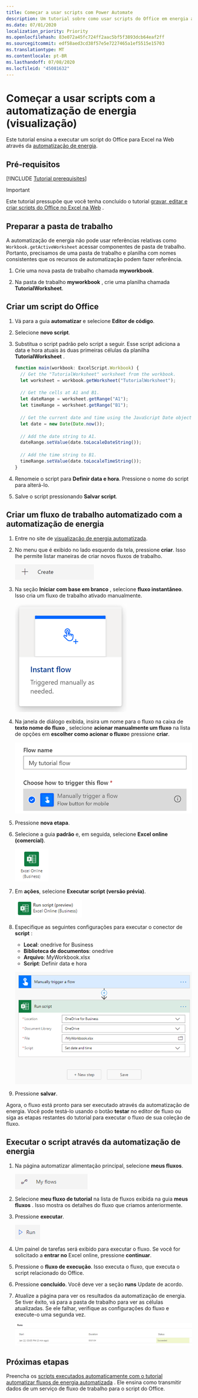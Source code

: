 ```yaml
---
title: Começar a usar scripts com Power Automate
description: Um tutorial sobre como usar scripts do Office em energia automatizada através de um gatilho manual.
ms.date: 07/01/2020
localization_priority: Priority
ms.openlocfilehash: 83e072a45fc724ff2aac5bf5f3893dcb64eaf2ff
ms.sourcegitcommit: edf58aed3cd38f57e5e7227465a1ef5515e15703
ms.translationtype: MT
ms.contentlocale: pt-BR
ms.lasthandoff: 07/08/2020
ms.locfileid: "45081632"
---
```

# <a name="start-using-scripts-with-power-automate-preview"></a>Começar a usar scripts com a automatização de energia (visualização)

Este tutorial ensina a executar um script do Office para Excel na Web através da [automatização de energia](https://flow.microsoft.com).

## <a name="prerequisites"></a>Pré-requisitos

[!INCLUDE [Tutorial prerequisites](../includes/tutorial-prerequisites.md)]

> [!IMPORTANT]
> Este tutorial pressupõe que você tenha concluído o tutorial [gravar, editar e criar scripts do Office no Excel na Web](excel-tutorial.md) .

## <a name="prepare-the-workbook"></a>Preparar a pasta de trabalho

A automatização de energia não pode usar referências relativas como `Workbook.getActiveWorksheet` acessar componentes de pasta de trabalho. Portanto, precisamos de uma pasta de trabalho e planilha com nomes consistentes que os recursos de automatização podem fazer referência.

1. Crie uma nova pasta de trabalho chamada **myworkbook**.

2. Na pasta de trabalho **myworkbook** , crie uma planilha chamada **TutorialWorksheet**.

## <a name="create-an-office-script"></a>Criar um script do Office

1. Vá para a guia **automatizar** e selecione **Editor de código**.

2. Selecione **novo script**.

3. Substitua o script padrão pelo script a seguir. Esse script adiciona a data e hora atuais às duas primeiras células da planilha **TutorialWorksheet** .

    ```TypeScript
    function main(workbook: ExcelScript.Workbook) {
      // Get the "TutorialWorksheet" worksheet from the workbook.
      let worksheet = workbook.getWorksheet("TutorialWorksheet");

      // Get the cells at A1 and B1.
      let dateRange = worksheet.getRange("A1");
      let timeRange = worksheet.getRange("B1");

      // Get the current date and time using the JavaScript Date object.
      let date = new Date(Date.now());

      // Add the date string to A1.
      dateRange.setValue(date.toLocaleDateString());

      // Add the time string to B1.
      timeRange.setValue(date.toLocaleTimeString());
    }
    ```

4. Renomeie o script para **Definir data e hora**. Pressione o nome do script para alterá-lo.

5. Salve o script pressionando **Salvar script**.

## <a name="create-an-automated-workflow-with-power-automate"></a>Criar um fluxo de trabalho automatizado com a automatização de energia

1. Entre no site de [visualização de energia automatizada](https://flow.microsoft.com).

2. No menu que é exibido no lado esquerdo da tela, pressione **criar**. Isso lhe permite listar maneiras de criar novos fluxos de trabalho.

    ![O botão criar na automatização de energia.](../images/power-automate-tutorial-1.png)

3. Na seção **Iniciar com base em branco** , selecione **fluxo instantâneo**. Isso cria um fluxo de trabalho ativado manualmente.

    ![A opção de fluxo instantâneo para a criação de um novo fluxo de trabalho.](../images/power-automate-tutorial-2.png)

4. Na janela de diálogo exibida, insira um nome para o fluxo na caixa de **texto nome do fluxo** , selecione **acionar manualmente um fluxo** na lista de opções em **escolher como acionar o fluxo**e pressione **criar**.

    ![A opção de gatilho manual para criar um novo fluxo instantâneo.](../images/power-automate-tutorial-3.png)

5. Pressione **nova etapa**.

6. Selecione a guia **padrão** e, em seguida, selecione **Excel online (comercial)**.

    ![A opção de automatização de energia para o Excel online (Business).](../images/power-automate-tutorial-4.png)

7. Em **ações**, selecione **Executar script (versão prévia)**.

    ![A opção de ação automatizar a energia para executar script (visualização).](../images/power-automate-tutorial-5.png)

8. Especifique as seguintes configurações para executar o conector de **script** :

    - **Local**: onedrive for Business
    - **Biblioteca de documentos**: onedrive
    - **Arquivo**: MyWorkbook.xlsx
    - **Script**: Definir data e hora

    ![As configurações de conector para executar um script em automatização de energia.](../images/power-automate-tutorial-6.png)

9. Pressione **salvar**.

Agora, o fluxo está pronto para ser executado através da automatização de energia. Você pode testá-lo usando o botão **testar** no editor de fluxo ou siga as etapas restantes do tutorial para executar o fluxo de sua coleção de fluxo.

## <a name="run-the-script-through-power-automate"></a>Executar o script através da automatização de energia

1. Na página automatizar alimentação principal, selecione **meus fluxos**.

    ![O botão meus fluxos em automatização de energia.](../images/power-automate-tutorial-7.png)

2. Selecione **meu fluxo de tutorial** na lista de fluxos exibida na guia **meus fluxos** . Isso mostra os detalhes do fluxo que criamos anteriormente.

3. Pressione **executar**.

    ![O botão Executar em automatização de energia.](../images/power-automate-tutorial-8.png)

4. Um painel de tarefas será exibido para executar o fluxo. Se você for solicitado a **entrar no** Excel online, pressione **continuar**.

5. Pressione o **fluxo de execução**. Isso executa o fluxo, que executa o script relacionado do Office.

6. Pressione **concluído**. Você deve ver a seção **runs** Update de acordo.

7. Atualize a página para ver os resultados da automatização de energia. Se tiver êxito, vá para a pasta de trabalho para ver as células atualizadas. Se ele falhar, verifique as configurações do fluxo e execute-o uma segunda vez.

    ![Saída automatizada de energia mostrando uma execução de fluxo bem-sucedida.](../images/power-automate-tutorial-9.png)

## <a name="next-steps"></a>Próximas etapas

Preencha os [scripts executados automaticamente com o tutorial automatizar fluxos de energia automatizada](excel-power-automate-trigger.md) . Ele ensina como transmitir dados de um serviço de fluxo de trabalho para o script do Office.
